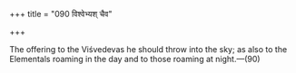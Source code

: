 +++
title = "090 विश्वेभ्यश् चैव"

+++

The offering to the Viśvedevas he should throw into the sky; as also to the Elementals roaming in the day and to those roaming at night.—(90)